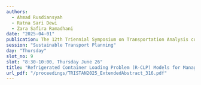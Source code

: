 ```yaml
---
authors:
  - Ahmad Rusdiansyah
  - Ratna Sari Dewi
  - Zara Safira Ramadhani
date: "2025-04-01"
publication: The 12th Triennial Symposium on Transportation Analysis conference
session: "Sustainable Transport Planning"
day: "Thursday"
slot_no: 9
slot: "8:30-10:00, Thursday June 26"
title: "Refrigerated Container Loading Problem (R-CLP) Models for Managing Arrangement of Smart Containers"
url_pdf: "/proceedings/TRISTAN2025_ExtendedAbstract_316.pdf"
---
```

